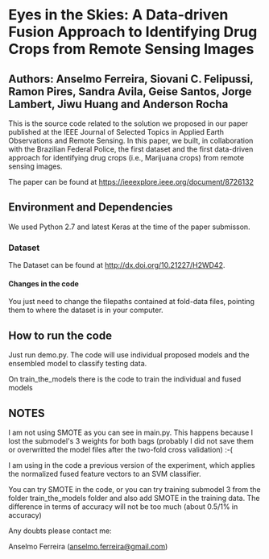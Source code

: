 # Eyes in the Skies: A Data-driven Fusion Approach to Identifying Drug Crops from Remote Sensing Images

## Authors: Anselmo Ferreira, Siovani C. Felipussi, Ramon Pires, Sandra Avila, Geise Santos, Jorge Lambert, Jiwu Huang and Anderson Rocha

This is the source code related to the solution we proposed in our paper published at the IEEE Journal of Selected Topics in Applied Earth Observations and Remote Sensing. In this paper, we built, in collaboration with the Brazilian Federal Police, the first dataset and the first data-driven approach for identifying drug crops (i.e., Marijuana crops)
from remote sensing images. 

The paper can be found at https://ieeexplore.ieee.org/document/8726132

## Environment and Dependencies

We used Python 2.7 and latest Keras at the time of the paper submisson.

### Dataset

The Dataset can be found at http://dx.doi.org/10.21227/H2WD42. 

#### Changes in the code

You just need to change the filepaths contained at fold-data files, pointing them to where the dataset is in your computer.

## How to run the code

Just run demo.py. The code will use individual proposed models and the ensembled model to classify testing data.

On train_the_models there is the code to train the individual and fused models

## NOTES

I am not using SMOTE as you can see in main.py. This happens because I lost the submodel's 3 weights for both bags (probably I did not save them or overwritted the model files after the two-fold cross validation) :-(

I am using in the code a previous version of the experiment, which applies the normalized fused feature vectors to an SVM classifier.

You can try SMOTE in the code, or you can try training submodel 3 from the folder train_the_models folder and also add SMOTE in the training data. The difference in terms of accuracy will not be too much (about 0.5/1% in accuracy)

Any doubts please contact me:

Anselmo Ferreira (anselmo.ferreira@gmail.com)
